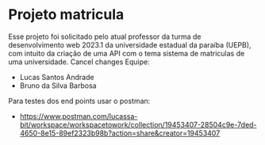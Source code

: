 
# Projeto matricula

Esse projeto foi solicitado pelo atual professor da turma de desenvolvimento web 2023.1 da universidade estadual da paraíba (UEPB), com intuito da criação de uma API com o tema sistema de matriculas de uma universidade.
Cancel changes
Equipe: 
 - Lucas Santos Andrade
 - Bruno da Silva Barbosa

Para testes dos end points usar o postman:
 - https://www.postman.com/lucassa-bit/workspace/workspacetowork/collection/19453407-28504c9e-7ded-4650-8e15-89ef2323b98b?action=share&creator=19453407 
